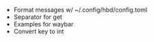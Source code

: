 - Format messages w/ ~/.config/hbd/config.toml
- Separator for get
- Examples for waybar
- Convert key to int
